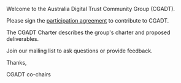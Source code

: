 
Welcome to the Australia Digital Trust Community Group (CGADT).

Please sign the [participation agreement](https://powerforms.docusign.net/dfa90a4c-2603-4ed3-8e22-2fff38c4eac9?env=na1&acct=b25f9dff-690e-415a-9695-92ea42395ccd&accountId=b25f9dff-690e-415a-9695-92ea42395ccd) to contribute to CGADT.

The CGADT Charter describes the group's charter and proposed deliverables.

Join our mailing list to ask questions or provide feedback.

Thanks,

CGADT co-chairs



